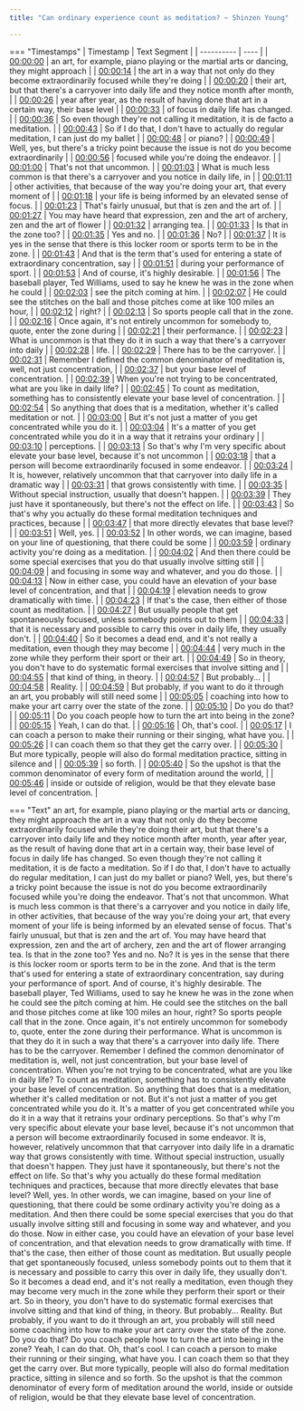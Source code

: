 ```yaml
---
title: "Can ordinary experience count as meditation? ~ Shinzen Young"

---
```

=== "Timestamps"
    | Timestamp | Text Segment |
    | ---------- | ----  |
    | [00:00:00](https://www.youtube.com/watch?v=1p4jWtnrJAo&t=0) |  an art, for example, piano playing or the martial arts or dancing, they might approach |
    | [00:00:14](https://www.youtube.com/watch?v=1p4jWtnrJAo&t=14) |  the art in a way that not only do they become extraordinarily focused while they're doing |
    | [00:00:20](https://www.youtube.com/watch?v=1p4jWtnrJAo&t=20) |  their art, but that there's a carryover into daily life and they notice month after month, |
    | [00:00:26](https://www.youtube.com/watch?v=1p4jWtnrJAo&t=26) |  year after year, as the result of having done that art in a certain way, their base level |
    | [00:00:33](https://www.youtube.com/watch?v=1p4jWtnrJAo&t=33) |  of focus in daily life has changed. |
    | [00:00:36](https://www.youtube.com/watch?v=1p4jWtnrJAo&t=36) |  So even though they're not calling it meditation, it is de facto a meditation. |
    | [00:00:43](https://www.youtube.com/watch?v=1p4jWtnrJAo&t=43) |  So if I do that, I don't have to actually do regular meditation, I can just do my ballet |
    | [00:00:48](https://www.youtube.com/watch?v=1p4jWtnrJAo&t=48) |  or piano? |
    | [00:00:49](https://www.youtube.com/watch?v=1p4jWtnrJAo&t=49) |  Well, yes, but there's a tricky point because the issue is not do you become extraordinarily |
    | [00:00:56](https://www.youtube.com/watch?v=1p4jWtnrJAo&t=56) |  focused while you're doing the endeavor. |
    | [00:01:00](https://www.youtube.com/watch?v=1p4jWtnrJAo&t=60) |  That's not that uncommon. |
    | [00:01:03](https://www.youtube.com/watch?v=1p4jWtnrJAo&t=63) |  What is much less common is that there's a carryover and you notice in daily life, in |
    | [00:01:11](https://www.youtube.com/watch?v=1p4jWtnrJAo&t=71) |  other activities, that because of the way you're doing your art, that every moment of |
    | [00:01:18](https://www.youtube.com/watch?v=1p4jWtnrJAo&t=78) |  your life is being informed by an elevated sense of focus. |
    | [00:01:23](https://www.youtube.com/watch?v=1p4jWtnrJAo&t=83) |  That's fairly unusual, but that is zen and the art of. |
    | [00:01:27](https://www.youtube.com/watch?v=1p4jWtnrJAo&t=87) |  You may have heard that expression, zen and the art of archery, zen and the art of flower |
    | [00:01:32](https://www.youtube.com/watch?v=1p4jWtnrJAo&t=92) |  arranging tea. |
    | [00:01:33](https://www.youtube.com/watch?v=1p4jWtnrJAo&t=93) |  Is that in the zone too? |
    | [00:01:35](https://www.youtube.com/watch?v=1p4jWtnrJAo&t=95) |  Yes and no. |
    | [00:01:36](https://www.youtube.com/watch?v=1p4jWtnrJAo&t=96) |  No? |
    | [00:01:37](https://www.youtube.com/watch?v=1p4jWtnrJAo&t=97) |  It is yes in the sense that there is this locker room or sports term to be in the zone. |
    | [00:01:43](https://www.youtube.com/watch?v=1p4jWtnrJAo&t=103) |  And that is the term that's used for entering a state of extraordinary concentration, say |
    | [00:01:51](https://www.youtube.com/watch?v=1p4jWtnrJAo&t=111) |  during your performance of sport. |
    | [00:01:53](https://www.youtube.com/watch?v=1p4jWtnrJAo&t=113) |  And of course, it's highly desirable. |
    | [00:01:56](https://www.youtube.com/watch?v=1p4jWtnrJAo&t=116) |  The baseball player, Ted Williams, used to say he knew he was in the zone when he could |
    | [00:02:03](https://www.youtube.com/watch?v=1p4jWtnrJAo&t=123) |  see the pitch coming at him. |
    | [00:02:07](https://www.youtube.com/watch?v=1p4jWtnrJAo&t=127) |  He could see the stitches on the ball and those pitches come at like 100 miles an hour, |
    | [00:02:12](https://www.youtube.com/watch?v=1p4jWtnrJAo&t=132) |  right? |
    | [00:02:13](https://www.youtube.com/watch?v=1p4jWtnrJAo&t=133) |  So sports people call that in the zone. |
    | [00:02:16](https://www.youtube.com/watch?v=1p4jWtnrJAo&t=136) |  Once again, it's not entirely uncommon for somebody to, quote, enter the zone during |
    | [00:02:21](https://www.youtube.com/watch?v=1p4jWtnrJAo&t=141) |  their performance. |
    | [00:02:23](https://www.youtube.com/watch?v=1p4jWtnrJAo&t=143) |  What is uncommon is that they do it in such a way that there's a carryover into daily |
    | [00:02:28](https://www.youtube.com/watch?v=1p4jWtnrJAo&t=148) |  life. |
    | [00:02:29](https://www.youtube.com/watch?v=1p4jWtnrJAo&t=149) |  There has to be the carryover. |
    | [00:02:31](https://www.youtube.com/watch?v=1p4jWtnrJAo&t=151) |  Remember I defined the common denominator of meditation is, well, not just concentration, |
    | [00:02:37](https://www.youtube.com/watch?v=1p4jWtnrJAo&t=157) |  but your base level of concentration. |
    | [00:02:39](https://www.youtube.com/watch?v=1p4jWtnrJAo&t=159) |  When you're not trying to be concentrated, what are you like in daily life? |
    | [00:02:45](https://www.youtube.com/watch?v=1p4jWtnrJAo&t=165) |  To count as meditation, something has to consistently elevate your base level of concentration. |
    | [00:02:54](https://www.youtube.com/watch?v=1p4jWtnrJAo&t=174) |  So anything that does that is a meditation, whether it's called meditation or not. |
    | [00:03:00](https://www.youtube.com/watch?v=1p4jWtnrJAo&t=180) |  But it's not just a matter of you get concentrated while you do it. |
    | [00:03:04](https://www.youtube.com/watch?v=1p4jWtnrJAo&t=184) |  It's a matter of you get concentrated while you do it in a way that it retrains your ordinary |
    | [00:03:10](https://www.youtube.com/watch?v=1p4jWtnrJAo&t=190) |  perceptions. |
    | [00:03:13](https://www.youtube.com/watch?v=1p4jWtnrJAo&t=193) |  So that's why I'm very specific about elevate your base level, because it's not uncommon |
    | [00:03:18](https://www.youtube.com/watch?v=1p4jWtnrJAo&t=198) |  that a person will become extraordinarily focused in some endeavor. |
    | [00:03:24](https://www.youtube.com/watch?v=1p4jWtnrJAo&t=204) |  It is, however, relatively uncommon that that carryover into daily life in a dramatic way |
    | [00:03:31](https://www.youtube.com/watch?v=1p4jWtnrJAo&t=211) |  that grows consistently with time. |
    | [00:03:35](https://www.youtube.com/watch?v=1p4jWtnrJAo&t=215) |  Without special instruction, usually that doesn't happen. |
    | [00:03:39](https://www.youtube.com/watch?v=1p4jWtnrJAo&t=219) |  They just have it spontaneously, but there's not the effect on life. |
    | [00:03:43](https://www.youtube.com/watch?v=1p4jWtnrJAo&t=223) |  So that's why you actually do these formal meditation techniques and practices, because |
    | [00:03:47](https://www.youtube.com/watch?v=1p4jWtnrJAo&t=227) |  that more directly elevates that base level? |
    | [00:03:51](https://www.youtube.com/watch?v=1p4jWtnrJAo&t=231) |  Well, yes. |
    | [00:03:52](https://www.youtube.com/watch?v=1p4jWtnrJAo&t=232) |  In other words, we can imagine, based on your line of questioning, that there could be some |
    | [00:03:59](https://www.youtube.com/watch?v=1p4jWtnrJAo&t=239) |  ordinary activity you're doing as a meditation. |
    | [00:04:02](https://www.youtube.com/watch?v=1p4jWtnrJAo&t=242) |  And then there could be some special exercises that you do that usually involve sitting still |
    | [00:04:09](https://www.youtube.com/watch?v=1p4jWtnrJAo&t=249) |  and focusing in some way and whatever, and you do those. |
    | [00:04:13](https://www.youtube.com/watch?v=1p4jWtnrJAo&t=253) |  Now in either case, you could have an elevation of your base level of concentration, and that |
    | [00:04:19](https://www.youtube.com/watch?v=1p4jWtnrJAo&t=259) |  elevation needs to grow dramatically with time. |
    | [00:04:23](https://www.youtube.com/watch?v=1p4jWtnrJAo&t=263) |  If that's the case, then either of those count as meditation. |
    | [00:04:27](https://www.youtube.com/watch?v=1p4jWtnrJAo&t=267) |  But usually people that get spontaneously focused, unless somebody points out to them |
    | [00:04:33](https://www.youtube.com/watch?v=1p4jWtnrJAo&t=273) |  that it is necessary and possible to carry this over in daily life, they usually don't. |
    | [00:04:40](https://www.youtube.com/watch?v=1p4jWtnrJAo&t=280) |  So it becomes a dead end, and it's not really a meditation, even though they may become |
    | [00:04:44](https://www.youtube.com/watch?v=1p4jWtnrJAo&t=284) |  very much in the zone while they perform their sport or their art. |
    | [00:04:49](https://www.youtube.com/watch?v=1p4jWtnrJAo&t=289) |  So in theory, you don't have to do systematic formal exercises that involve sitting and |
    | [00:04:55](https://www.youtube.com/watch?v=1p4jWtnrJAo&t=295) |  that kind of thing, in theory. |
    | [00:04:57](https://www.youtube.com/watch?v=1p4jWtnrJAo&t=297) |  But probably... |
    | [00:04:58](https://www.youtube.com/watch?v=1p4jWtnrJAo&t=298) |  Reality. |
    | [00:04:59](https://www.youtube.com/watch?v=1p4jWtnrJAo&t=299) |  But probably, if you want to do it through an art, you probably will still need some |
    | [00:05:05](https://www.youtube.com/watch?v=1p4jWtnrJAo&t=305) |  coaching into how to make your art carry over the state of the zone. |
    | [00:05:10](https://www.youtube.com/watch?v=1p4jWtnrJAo&t=310) |  Do you do that? |
    | [00:05:11](https://www.youtube.com/watch?v=1p4jWtnrJAo&t=311) |  Do you coach people how to turn the art into being in the zone? |
    | [00:05:15](https://www.youtube.com/watch?v=1p4jWtnrJAo&t=315) |  Yeah, I can do that. |
    | [00:05:16](https://www.youtube.com/watch?v=1p4jWtnrJAo&t=316) |  Oh, that's cool. |
    | [00:05:17](https://www.youtube.com/watch?v=1p4jWtnrJAo&t=317) |  I can coach a person to make their running or their singing, what have you. |
    | [00:05:26](https://www.youtube.com/watch?v=1p4jWtnrJAo&t=326) |  I can coach them so that they get the carry over. |
    | [00:05:30](https://www.youtube.com/watch?v=1p4jWtnrJAo&t=330) |  But more typically, people will also do formal meditation practice, sitting in silence and |
    | [00:05:39](https://www.youtube.com/watch?v=1p4jWtnrJAo&t=339) |  so forth. |
    | [00:05:40](https://www.youtube.com/watch?v=1p4jWtnrJAo&t=340) |  So the upshot is that the common denominator of every form of meditation around the world, |
    | [00:05:46](https://www.youtube.com/watch?v=1p4jWtnrJAo&t=346) |  inside or outside of religion, would be that they elevate base level of concentration. |

=== "Text"
     an art, for example, piano playing or the martial arts or dancing, they might approach the art in a way that not only do they become extraordinarily focused while they're doing their art, but that there's a carryover into daily life and they notice month after month, year after year, as the result of having done that art in a certain way, their base level of focus in daily life has changed. So even though they're not calling it meditation, it is de facto a meditation. So if I do that, I don't have to actually do regular meditation, I can just do my ballet or piano? Well, yes, but there's a tricky point because the issue is not do you become extraordinarily focused while you're doing the endeavor. That's not that uncommon. What is much less common is that there's a carryover and you notice in daily life, in other activities, that because of the way you're doing your art, that every moment of your life is being informed by an elevated sense of focus. That's fairly unusual, but that is zen and the art of. You may have heard that expression, zen and the art of archery, zen and the art of flower arranging tea. Is that in the zone too? Yes and no. No? It is yes in the sense that there is this locker room or sports term to be in the zone. And that is the term that's used for entering a state of extraordinary concentration, say during your performance of sport. And of course, it's highly desirable. The baseball player, Ted Williams, used to say he knew he was in the zone when he could see the pitch coming at him. He could see the stitches on the ball and those pitches come at like 100 miles an hour, right? So sports people call that in the zone. Once again, it's not entirely uncommon for somebody to, quote, enter the zone during their performance. What is uncommon is that they do it in such a way that there's a carryover into daily life. There has to be the carryover. Remember I defined the common denominator of meditation is, well, not just concentration, but your base level of concentration. When you're not trying to be concentrated, what are you like in daily life? To count as meditation, something has to consistently elevate your base level of concentration. So anything that does that is a meditation, whether it's called meditation or not. But it's not just a matter of you get concentrated while you do it. It's a matter of you get concentrated while you do it in a way that it retrains your ordinary perceptions. So that's why I'm very specific about elevate your base level, because it's not uncommon that a person will become extraordinarily focused in some endeavor. It is, however, relatively uncommon that that carryover into daily life in a dramatic way that grows consistently with time. Without special instruction, usually that doesn't happen. They just have it spontaneously, but there's not the effect on life. So that's why you actually do these formal meditation techniques and practices, because that more directly elevates that base level? Well, yes. In other words, we can imagine, based on your line of questioning, that there could be some ordinary activity you're doing as a meditation. And then there could be some special exercises that you do that usually involve sitting still and focusing in some way and whatever, and you do those. Now in either case, you could have an elevation of your base level of concentration, and that elevation needs to grow dramatically with time. If that's the case, then either of those count as meditation. But usually people that get spontaneously focused, unless somebody points out to them that it is necessary and possible to carry this over in daily life, they usually don't. So it becomes a dead end, and it's not really a meditation, even though they may become very much in the zone while they perform their sport or their art. So in theory, you don't have to do systematic formal exercises that involve sitting and that kind of thing, in theory. But probably... Reality. But probably, if you want to do it through an art, you probably will still need some coaching into how to make your art carry over the state of the zone. Do you do that? Do you coach people how to turn the art into being in the zone? Yeah, I can do that. Oh, that's cool. I can coach a person to make their running or their singing, what have you. I can coach them so that they get the carry over. But more typically, people will also do formal meditation practice, sitting in silence and so forth. So the upshot is that the common denominator of every form of meditation around the world, inside or outside of religion, would be that they elevate base level of concentration.